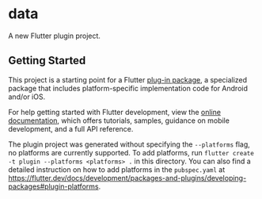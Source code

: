 # data

A new Flutter plugin project.

## Getting Started

This project is a starting point for a Flutter
[plug-in package](https://flutter.dev/developing-packages/),
a specialized package that includes platform-specific implementation code for
Android and/or iOS.

For help getting started with Flutter development, view the
[online documentation](https://flutter.dev/docs), which offers tutorials,
samples, guidance on mobile development, and a full API reference.

The plugin project was generated without specifying the `--platforms` flag, no platforms are currently supported.
To add platforms, run `flutter create -t plugin --platforms <platforms> .` in this directory.
You can also find a detailed instruction on how to add platforms in the `pubspec.yaml` at https://flutter.dev/docs/development/packages-and-plugins/developing-packages#plugin-platforms.
